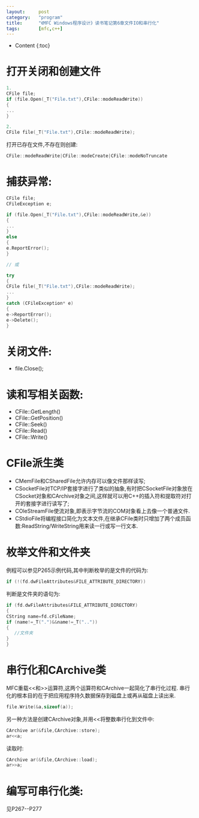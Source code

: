 ```yaml
---
layout:		post
category:	"program"
title:		"《MFC Windows程序设计》读书笔记第6章文件IO和串行化"
tags:		[mfc,c++]
---
```

- Content
{:toc}

# 打开关闭和创建文件
```cpp
1.
CFile file;
if (file.Open(_T("File.txt"),CFile::modeReadWrite))
{
...
}

2.
CFile file(_T("File.txt"),CFile::modeReadWrite);
```

打开已存在文件,不存在则创建:
```cpp
CFile::modeReadWrite|CFile::modeCreate|CFile::modeNoTruncate
```

# 捕获异常:
```cpp
CFile file;
CFileException e;

if (file.Open(_T("File.txt"),CFile::modeReadWrite,&e))
{
...
}
else
{
e.ReportError();
}

// 或

try
{
CFile file(_T("File.txt"),CFile::modeReadWrite);
...
}
catch (CFileException* e)
{
e->ReportError();
e->Delete();
}
```

# 关闭文件:
- file.Close();

# 读和写相关函数:
- CFile::GetLength()
- CFile::GetPosition()
- CFile::Seek()
- CFile::Read()
- CFile::Write()

# CFile派生类
- CMemFile和CSharedFile允许内存可以像文件那样读写;
- CSocketFile对TCP/IP套接字进行了类似的抽象,有时把CSocketFile对象放在CSocket对象和CArchive对象之间,这样就可以用C++的插入符和提取符对打开的套接字进行读写了;
- COleStreamFile使流对象,即表示字节流的COM对象看上去像一个普通文件.
- CStdioFile将编程接口简化为文本文件,在继承CFile类时只增加了两个成员函数:ReadString/WriteString用来读一行或写一行文本.

# 枚举文件和文件夹
例程可以参见P265示例代码,其中判断枚举的是文件的代码为:
```cpp
if (!(fd.dwFileAttributes&FILE_ATTRIBUTE_DIRECTORY))
```

判断是文件夹的语句为:
```cpp
if (fd.dwFileAttributes&FILE_ATTRIBUTE_DIRECTORY)
{
CString name=fd.cFileName;
if (name!=_T(".")&&name!=_T(".."))
{
   //文件夹
}
}
```

# 串行化和CArchive类
MFC重载<<和>>运算符,这两个运算符和CArchive一起简化了串行化过程.
串行化的根本目的在于把应用程序持久数据保存到磁盘上或再从磁盘上读出来.
```cpp
file.Write(&a,sizeof(a));
```

另一种方法是创建CArchive对象,并用<<将整数串行化到文件中:
```cpp
CArchive ar(&file,CArchive::store);
ar<<a;
```

读取时:
```cpp
CArchive ar(&file,CArchive::load);
ar>>a;
```

# 编写可串行化类:
见P267--P277